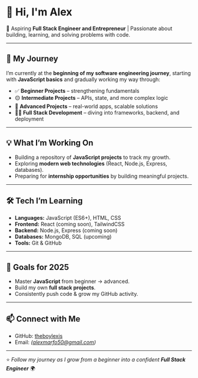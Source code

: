 # 👋 Hi, I'm Alex  

🚀 Aspiring **Full Stack Engineer and Entrepreneur** | Passionate about building, learning, and solving problems with code.  

---

## 🌱 My Journey  
I’m currently at the **beginning of my software engineering journey**, starting with **JavaScript basics** and gradually working my way through:  

- ✅ **Beginner Projects** – strengthening fundamentals  
- 🟡 **Intermediate Projects** – APIs, state, and more complex logic  
- 🔴 **Advanced Projects** – real-world apps, scalable solutions  
- 🧑‍💻 **Full Stack Development** – diving into frameworks, backend, and deployment  

---

## 💡 What I’m Working On  
- Building a repository of **JavaScript projects** to track my growth.  
- Exploring **modern web technologies** (React, Node.js, Express, databases).  
- Preparing for **internship opportunities** by building meaningful projects.  

---

## 🛠️ Tech I’m Learning  
- **Languages:** JavaScript (ES6+), HTML, CSS  
- **Frontend:** React (coming soon), TailwindCSS  
- **Backend:** Node.js, Express (coming soon)  
- **Databases:** MongoDB, SQL (upcoming)  
- **Tools:** Git & GitHub  

---

## 🎯 Goals for 2025  
- Master **JavaScript** from beginner → advanced.  
- Build my own **full stack projects**.  
- Consistently push code & grow my GitHub activity.  
  

---

## 📫 Connect with Me  
- GitHub: [theboylexis](https://github.com/theboylexis)    
- Email: *(alexmarfo50@gmail.com)*  

---

⭐ *Follow my journey as I grow from a beginner into a confident **Full Stack Engineer*** 🌍  
